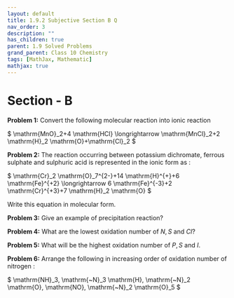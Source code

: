 ```yaml
---
layout: default
title: 1.9.2 Subjective Section B Q
nav_order: 3
description: ""
has_children: true
parent: 1.9 Solved Problems
grand_parent: Class 10 Chemistry 
tags: [MathJax, Mathematic]
mathjax: true
---
```

# Section - B

**Problem 1:** Convert the following molecular reaction into ionic reaction

$
\mathrm{MnO}_2+4 \mathrm{HCl} \longrightarrow \mathrm{MnCl}_2+2 \mathrm{H}_2 \mathrm{O}+\mathrm{Cl}_2
$


**Problem 2:** The reaction occurring between potassium dichromate, ferrous sulphate and sulphuric acid is represented in the ionic form as :

$
\mathrm{Cr}_2 \mathrm{O}_7^{2-}+14 \mathrm{H}^{+}+6 \mathrm{Fe}^{+2} \longrightarrow 6 \mathrm{Fe}^{-3}+2 \mathrm{Cr}^{+3}+7 \mathrm{H}_2 \mathrm{O}
$


Write this equation in molecular form.

**Problem 3:** Give an example of precipitation reaction?

**Problem 4:** What are the lowest oxidation number of $N, S$ and $Cl ?$  

**Problem 5:** What will be the highest oxidation number of $P, S$ and $I$.

**Problem 6:** Arrange the following in increasing order of oxidation number of nitrogen :

$
\mathrm{NH}_3, \mathrm{~N}_3 \mathrm{H}, \mathrm{~N}_2 \mathrm{O}, \mathrm{NO}, \mathrm{~N}_2 \mathrm{O}_5
$
